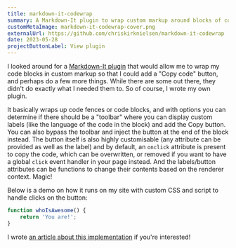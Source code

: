 ```yaml
---
title: markdown-it-codewrap
summary: A Markdown-It plugin to wrap custom markup around blocks of code, optionally adding a Copy button.
customMetaImage: markdown-it-codewrap-cover.png
externalUrl: https://github.com/chriskirknielsen/markdown-it-codewrap
date: 2023-05-28
projectButtonLabel: View plugin
---
```


I looked around for a [Markdown-It plugin](https://mdit-plugins.github.io/) that would allow me to wrap my code blocks in custom markup so that I could add a "Copy code" button, and perhaps do a few more things. While there are some out there, they didn't do exactly what I needed them to. So of course, I wrote my own plugin.

It basically wraps up code fences or code blocks, and with options you can determine if there should be a "toolbar" where you can display custom labels (like the language of the code in the block) and add the Copy button. You can also bypass the toolbar and inject the button at the end of the block instead. The button itself is also highly customisable (any attribute can be provided as well as the label) and by default, an `onclick` attribute is present to copy the code, which can be overwritten, or removed if you want to have a global `click` event handler in your page instead. And the labels/button attributes can be functions to change their contents based on the renderer context. Magic!

Below is a demo on how it runs on my site with custom CSS and script to handle clicks on the button:

```js
function whoIsAwesome() {
	return 'You are!';
}
```

I wrote [an article about this implementation](/blog/markdown-it-codewrap) if you're interested!
